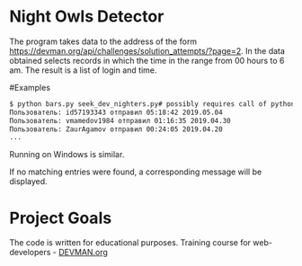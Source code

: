 # Night Owls Detector

The program takes data to the address of the form 
https://devman.org/api/challenges/solution_attempts/?page=2.
In the data obtained selects records in which the time in the range 
from 00 hours to 6 am. The result is a list of login and time.

#Examples

```bash
$ python bars.py seek_dev_nighters.py# possibly requires call of python3 executive instead of just python\
Пользователь: id57193343 отправил 05:18:42 2019.05.04
Пользователь: vmamedov1984 отправил 01:16:35 2019.04.30
Пользователь: ZaurAgamov отправил 00:24:05 2019.04.20
...
```
Running on Windows is similar.

If no matching entries were found, a corresponding message will be displayed.
# Project Goals

The code is written for educational purposes. Training course for web-developers - [DEVMAN.org](https://devman.org)
